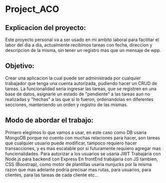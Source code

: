 # Project_ACO

## Explicacion del proyecto:

Este proyecto personal va a ser usado en mi ambito laboral para facilitar el labor del dia a dia, actualmente recibimos tareas con fecha, direccion y descripcion de la misma, sin tener un registro mas que un mensaje de wpp.


## Objetivo:

Crear una aplicacion la cual puede ser administrada por cualquier trabajador que tenga una cuenta autorizada, pudiendo hacer un CRUD de tareas.
La funcionalidad seria ingresar las tareas, que se registren en una base de datos, asignarle un estado de "pendiente" a las tareas aun no realizadas y "hechas" a las que si lo fueron, ordenandolas en diferentes secciones, manteniendo un orden y registro de las mismas.


## Modo de abordar el trabajo:

Primero elegimos lo que vamos a usar, en este caso como DB usaria MongoDB porque no cuento con muchas relaciones para hacer, son tareas que cualquier usuario puede modificar, tampoco requiero hacer transacciones, y es mas escalable por si futuramente requiero agregar mas funcionalidades.
Para autorizar a los usuarios se usaria JWT
Trabajaria con Node.js para backend con Express
En frontEnd trabajaria con JS tambien, CSS (Boostrap), como motor de plantillas usaria nunjucks por la misma razon que mas adelante podria precisar mas rutas, para usuarios, para clientes, para las tareas de cada cliente etc...

